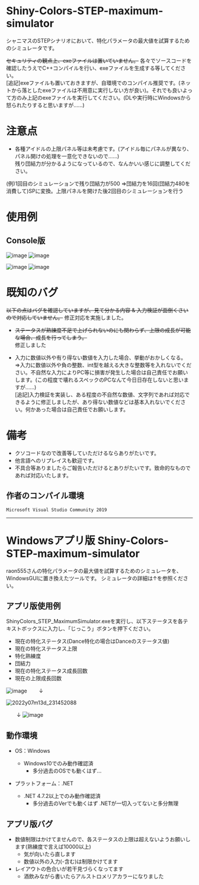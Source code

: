 # Shiny-Colors-STEP-maximum-simulator
シャニマスのSTEPシナリオにおいて、特化パラメータの最大値を試算するためのシミュレータです。

~~セキュリティの観点上、exeファイルは置いていません。~~
各々でソースコードを確認したうえでC++コンパイルを行い、exeファイルを生成する等してください。<br>
[追記]exeファイルも置いておきますが、自環境でのコンパイル推奨です。(ネットから落としたexeファイルは不用意に実行しない方が良い)。それでも良いよって方のみ上記のexeファイルを実行してください。(DLや実行時にWindowsから怒られたりすると思いますが......)

# 注意点
- 各種アイドルの上限パネル等は未考慮です。(アイドル毎にパネルが異なり、パネル開けの処理を一意化できないので......)<br>残り団結力が分かるようになっているので、なんかいい感じに調整してください。

(例)1回目のシミュレーションで残り団結力が500
⇒団結力を16回(団結力480を消費して)SPに変換。上限パネルを開けた後2回目のシミュレーションを行う

# 使用例
## Console版
![image](https://user-images.githubusercontent.com/80242944/167307940-063acd27-8164-490d-9aaa-d601db909f12.png)
![image](https://user-images.githubusercontent.com/80242944/167307944-f376a755-37ad-4a8e-98bb-d76c3a10fd0b.png)

![image](https://user-images.githubusercontent.com/80242944/167307953-f4d2bc69-b8ca-467e-8cc2-4cb3be385b1c.png)
![image](https://user-images.githubusercontent.com/80242944/167307950-5e38ceb7-4f0b-4211-b7aa-49fd75fb0377.png)

# 既知のバグ
~~以下の点はバグを確認していますが、見て分かる内容 & 入力検証が面倒くさいので対応していません。~~ 修正対応を実施しました。
- ~~ステータスが熟練度不足で上げられないのにも関わらず、上限の成長が可能な場合、成長を行ってしまう。~~<br>修正しました

- 入力に数値以外や有り得ない数値を入力した場合、挙動がおかしくなる。<br>
⇒入力に数値以外や負の整数、int型を越える大きな整数等を入れないでください。不自然な入力によりPC等に損害が発生した場合は自己責任でお願いします。(この程度で壊れるスペックのPCなんて今日日存在しないと思いますが......)<br>[追記]入力検証を実装し、ある程度の不自然な数値、文字列であれば対応できるように修正しましたが、あり得ない数値などは基本入れないでください。何かあった場合は自己責任でお願いします。

# 備考
- クソコードなので改善等していただけるならありがたいです。
- 他言語へのリプレイスも歓迎です。
- 不具合等ありましたらご報告いただけるとありがたいです。致命的なものであれば対応いたします。
## 作者のコンパイル環境
```
Microsoft Visual Studio Community 2019
```

------------
# Windowsアプリ版 Shiny-Colors-STEP-maximum-simulator
raon555さんの特化パラメータの最大値を試算するためのシミュレータを、WindowsGUIに置き換えたツールです。
シミュレータの詳細は↑を参照ください。

## アプリ版使用例
ShinyColors_STEP_MaximumSimulator.exeを実行し、以下ステータスを各テキストボックスに入力し、「じっこう」ボタンを押下ください。
* 現在の特化ステータス(Dance特化の場合はDanceのステータス値)
* 現在の特化ステータス上限
* 特化熟練度
* 団結力
* 現在の特化ステータス成長回数
* 現在の上限成長回数

![image](https://user-images.githubusercontent.com/80242944/167307940-063acd27-8164-490d-9aaa-d601db909f12.png)
　　↓
  
![2022y07m13d_231452088](https://user-images.githubusercontent.com/109031310/178755359-2e07367e-69c0-487c-94e6-0f93ec19fde9.jpg)

　　↓
![image](https://user-images.githubusercontent.com/80242944/167307950-5e38ceb7-4f0b-4211-b7aa-49fd75fb0377.png)

## 動作環境
* OS：Windows
  * Windows10でのみ動作確認済 
    * 多分過去のOSでも動くはず... 

* プラットフォーム：.NET
  * .NET 4.7.2以上でのみ動作確認済 
    * 多分過去のVerでも動くはず .NETが一切入ってないと多分無理

## アプリ版バグ
* 数値制限はかけてませんので、各ステータスの上限は超えないようお願いします(熟練度で言えば10000以上)
  * 気が向いたら直します
  * 数値以外の入力(-含む)は制限かけてます
* レイアウトの色合いが若干見づらくなってます
  * 酒飲みながら書いたらアルストロメリアカラーになりました
